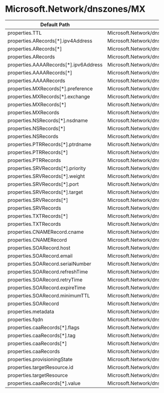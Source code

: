 # Microsoft.Network/dnszones/MX

| Default Path | Alias |
|---|---|
| properties.TTL | Microsoft.Network/dnszones/MX/TTL |
| properties.ARecords[*].ipv4Address | Microsoft.Network/dnszones/MX/ARecords[*].ipv4Address |
| properties.ARecords[*] | Microsoft.Network/dnszones/MX/ARecords[*] |
| properties.ARecords | Microsoft.Network/dnszones/MX/ARecords |
| properties.AAAARecords[*].ipv6Address | Microsoft.Network/dnszones/MX/AAAARecords[*].ipv6Address |
| properties.AAAARecords[*] | Microsoft.Network/dnszones/MX/AAAARecords[*] |
| properties.AAAARecords | Microsoft.Network/dnszones/MX/AAAARecords |
| properties.MXRecords[*].preference | Microsoft.Network/dnszones/MX/MXRecords[*].preference |
| properties.MXRecords[*].exchange | Microsoft.Network/dnszones/MX/MXRecords[*].exchange |
| properties.MXRecords[*] | Microsoft.Network/dnszones/MX/MXRecords[*] |
| properties.MXRecords | Microsoft.Network/dnszones/MX/MXRecords |
| properties.NSRecords[*].nsdname | Microsoft.Network/dnszones/MX/NSRecords[*].nsdname |
| properties.NSRecords[*] | Microsoft.Network/dnszones/MX/NSRecords[*] |
| properties.NSRecords | Microsoft.Network/dnszones/MX/NSRecords |
| properties.PTRRecords[*].ptrdname | Microsoft.Network/dnszones/MX/PTRRecords[*].ptrdname |
| properties.PTRRecords[*] | Microsoft.Network/dnszones/MX/PTRRecords[*] |
| properties.PTRRecords | Microsoft.Network/dnszones/MX/PTRRecords |
| properties.SRVRecords[*].priority | Microsoft.Network/dnszones/MX/SRVRecords[*].priority |
| properties.SRVRecords[*].weight | Microsoft.Network/dnszones/MX/SRVRecords[*].weight |
| properties.SRVRecords[*].port | Microsoft.Network/dnszones/MX/SRVRecords[*].port |
| properties.SRVRecords[*].target | Microsoft.Network/dnszones/MX/SRVRecords[*].target |
| properties.SRVRecords[*] | Microsoft.Network/dnszones/MX/SRVRecords[*] |
| properties.SRVRecords | Microsoft.Network/dnszones/MX/SRVRecords |
| properties.TXTRecords[*] | Microsoft.Network/dnszones/MX/TXTRecords[*] |
| properties.TXTRecords | Microsoft.Network/dnszones/MX/TXTRecords |
| properties.CNAMERecord.cname | Microsoft.Network/dnszones/MX/CNAMERecord.cname |
| properties.CNAMERecord | Microsoft.Network/dnszones/MX/CNAMERecord |
| properties.SOARecord.host | Microsoft.Network/dnszones/MX/SOARecord.host |
| properties.SOARecord.email | Microsoft.Network/dnszones/MX/SOARecord.email |
| properties.SOARecord.serialNumber | Microsoft.Network/dnszones/MX/SOARecord.serialNumber |
| properties.SOARecord.refreshTime | Microsoft.Network/dnszones/MX/SOARecord.refreshTime |
| properties.SOARecord.retryTime | Microsoft.Network/dnszones/MX/SOARecord.retryTime |
| properties.SOARecord.expireTime | Microsoft.Network/dnszones/MX/SOARecord.expireTime |
| properties.SOARecord.minimumTTL | Microsoft.Network/dnszones/MX/SOARecord.minimumTTL |
| properties.SOARecord | Microsoft.Network/dnszones/MX/SOARecord |
| properties.metadata | Microsoft.Network/dnszones/MX/metadata |
| properties.fqdn | Microsoft.Network/dnszones/MX/fqdn |
| properties.caaRecords[*].flags | Microsoft.Network/dnszones/MX/caaRecords[*].flags |
| properties.caaRecords[*].tag | Microsoft.Network/dnszones/MX/caaRecords[*].tag |
| properties.caaRecords[*] | Microsoft.Network/dnszones/MX/caaRecords[*] |
| properties.caaRecords | Microsoft.Network/dnszones/MX/caaRecords |
| properties.provisioningState | Microsoft.Network/dnszones/MX/provisioningState |
| properties.targetResource.id | Microsoft.Network/dnszones/MX/targetResource.id |
| properties.targetResource | Microsoft.Network/dnszones/MX/targetResource |
| properties.caaRecords[*].value | Microsoft.Network/dnszones/MX/caaRecords[*].value |

